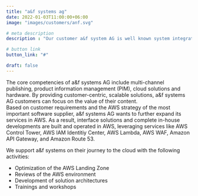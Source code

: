```yaml
---
title: "a&f systems ag"
date: 2022-01-03T11:00:00+06:00
image: "images/customers/anf.svg"

# meta description
description : "Our customer a&f system AG is well known system integrator for innovative publishing software and business IT solutions for media corporations"

# button link
button_link: "#"

draft: false
---
```


The core competencies of a&f systems AG include multi-channel publishing, product information management (PIM), cloud solutions and hardware. 
By providing customer-centric, scalable solutions, a&f systems AG customers can focus on the value of their content.</br>
Based on customer requirements and the AWS strategy of the most important software supplier, a&f systems AG wants to further expand its services in AWS.
As a result, interface solutions and complete in-house developments are built and operated in AWS, leveraging services like AWS Control Tower, AWS IAM Identitiy Center, AWS Lambda, AWS WAF, Amazon API Gateway, and Amazon Route 53.</br>

We support a&f systems on their journey to the cloud with the following activities:

* Optimization of the AWS Landing Zone
* Reviews of the AWS environment
* Development of solution architectures
* Trainings and workshops


<!-- 
The core business of a&f systems AG are multi-channel publishing, product information management (PIM), cloud solutions and hardware. They provide customer-focused, scalable solutions so that their customers can concentrate on the value of their contents.

The main software supplier for a&f systems has an AWS only strategy. Also a&f received customer requests about hosting components on AWS. Therefor a&f will build and host their interface solutions as well as the applications they build for their customers on AWS. </br>
We were able to support a&f systems on their cloud journey with the following activities: </br>
* landing zone review</br>
* landing zone architecture workshops</br>
* workload account review</br>
* solution architecture workshops</br>
* terraform training</br>

a&f systems uses several AWS services including: </br>
* AWS Control Tower </br>
* AWS IAM Identity Center (SS0) </br>
* AWS Lambda </br>
* AWS WAF </br>
* Amazon SQL </br>
* Amazon API Gateway </br>
* Amazon VPC </br>
* Amazon EC2 </br>
* Amazon Route53 
-->


